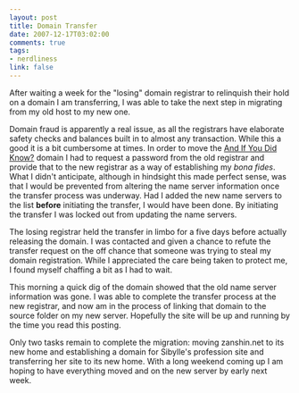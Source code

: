 ```yaml
--- 
layout: post
title: Domain Transfer
date: 2007-12-17T03:02:00
comments: true
tags:
- nerdliness
link: false
---
```

After waiting a week for the "losing" domain registrar to relinquish their hold on a domain I am transferring, I was able to take the next step in migrating from my old host to my new one.

Domain fraud is apparently a real issue, as all the registrars have elaborate safety checks and balances built in to almost any transaction.  While this a good it is a bit cumbersome at times.  In order to move the <a href="http://andifyoudidknow.com" title="And If You Did Know?">And If You Did Know?</a> domain I had to request a password from the old registrar and provide that to the new registrar as a way of establishing my _bona fides_.  What I didn't anticipate, although in hindsight this made perfect sense, was that I would be prevented from altering the name server information once the transfer process was underway.  Had I added the new name servers to the list <strong>before</strong> initiating the transfer, I would have been done.  By initiating the transfer I was locked out from updating the name servers.

The losing registrar held the transfer in limbo for a five days before actually releasing the domain.  I was contacted and given a chance to refute the transfer request on the off chance that someone was trying to steal my domain registration.  While I appreciated the care being taken to protect me, I found myself chaffing a bit as I had to wait.

This morning a quick dig of the domain showed that the old name server information was gone.  I was able to complete the transfer process at the new registrar, and now am in the process of linking that domain to the source folder on my new server.  Hopefully the site will be up and running by the time you read this posting.

Only two tasks remain to complete the migration: moving zanshin.net to its new home and establishing a domain for Sibylle's profession site and transferring her site to its new home.  With a long weekend coming up I am hoping to have everything moved and on the new server by early next week.
